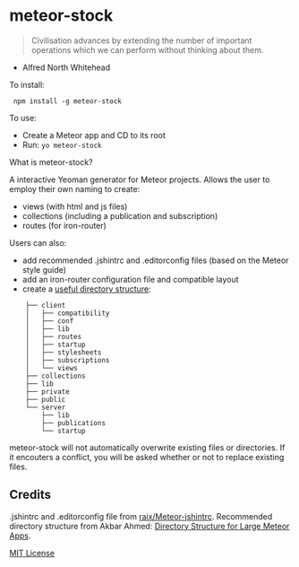 # meteor-stock

>Civilisation advances by extending the number of important operations which we can perform without thinking about them.
- Alfred North Whitehead

To install:

     npm install -g meteor-stock

To use:

* Create a Meteor app and CD to its root
* Run: `yo meteor-stock`

What is meteor-stock?

A interactive Yeoman generator for Meteor projects.  Allows the user to employ their own naming to create:

* views (with html and js files)
* collections (including a publication and subscription)
* routes (for iron-router)

Users can also:

* add recommended .jshintrc and .editorconfig files (based on the Meteor style guide)
* add an iron-router configuration file and compatible layout
* create a [useful directory structure](http://http://www.slideshare.net/AkbarAhmed3/directory-structure-for-large-meteor-apps):



```
    ├── client
    │   ├── compatibility
    │   ├── conf
    │   ├── lib
    │   ├── routes
    │   ├── startup
    │   ├── stylesheets
    │   ├── subscriptions
    │   └── views
    ├── collections
    ├── lib
    ├── private
    ├── public
    └── server
        ├── lib
        ├── publications
        └── startup
```

meteor-stock will not automatically overwrite existing files or directories.  If it encouters a conflict, you will be asked whether or not to replace existing files.


## Credits

.jshintrc and .editorconfig file from [raix/Meteor-jshintrc](https://github.com/raix/Meteor-jshintrc).  Recommended directory structure from Akbar Ahmed: [Directory Structure for Large Meteor Apps](http://www.slideshare.net/AkbarAhmed3/directory-structure-for-large-meteor-apps).


[MIT License](http://en.wikipedia.org/wiki/MIT_License)
